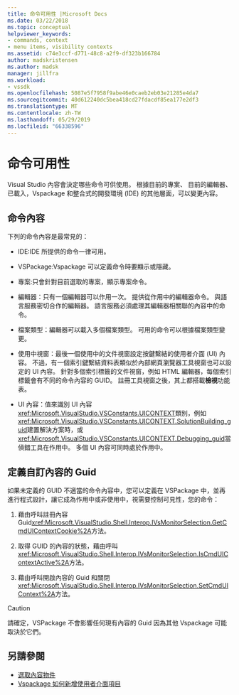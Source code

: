 ```yaml
---
title: 命令可用性 |Microsoft Docs
ms.date: 03/22/2018
ms.topic: conceptual
helpviewer_keywords:
- commands, context
- menu items, visibility contexts
ms.assetid: c74e3ccf-d771-48c8-a2f9-df323b166784
author: madskristensen
ms.author: madsk
manager: jillfra
ms.workload:
- vssdk
ms.openlocfilehash: 5087e5f7958f9abe46e0caeb2eb03e21285e4da7
ms.sourcegitcommit: 40d612240dc5bea418cd27fdacdf85ea177e2df3
ms.translationtype: MT
ms.contentlocale: zh-TW
ms.lasthandoff: 05/29/2019
ms.locfileid: "66338596"
---
```

# <a name="command-availability"></a>命令可用性

Visual Studio 內容會決定哪些命令可供使用。 根據目前的專案、 目前的編輯器、 已載入，Vspackage 和整合式的開發環境 (IDE) 的其他層面，可以變更內容。

## <a name="command-contexts"></a>命令內容

下列的命令內容是最常見的：

- IDE:IDE 所提供的命令一律可用。

- VSPackage:Vspackage 可以定義命令時要顯示或隱藏。

- 專案:只會針對目前選取的專案，顯示專案命令。

- 編輯器：只有一個編輯器可以作用一次。 提供從作用中的編輯器命令。 與語言服務密切合作的編輯器。 語言服務必須處理其編輯器相關聯的內容中的命令。

- 檔案類型：編輯器可以載入多個檔案類型。 可用的命令可以根據檔案類型變更。

- 使用中視窗：最後一個使用中的文件視窗設定按鍵繫結的使用者介面 (UI) 內容。 不過，有一個索引鍵繫結資料表類似於內部網頁瀏覽器工具視窗也可以設定的 UI 內容。 針對多個索引標籤的文件視窗，例如 HTML 編輯器，每個索引標籤會有不同的命令內容的 GUID。 註冊工具視窗之後，其上都搭載**檢視**功能表。

- UI 內容：值來識別 UI 內容<xref:Microsoft.VisualStudio.VSConstants.UICONTEXT>類別，例如<xref:Microsoft.VisualStudio.VSConstants.UICONTEXT.SolutionBuilding_guid>建置解決方案時，或<xref:Microsoft.VisualStudio.VSConstants.UICONTEXT.Debugging_guid>當偵錯工具在作用中。 多個 UI 內容可同時處於作用中。

## <a name="define-custom-context-guids"></a>定義自訂內容的 Guid

如果未定義的 GUID 不適當的命令內容中，您可以定義在 VSPackage 中，並再進行程式設計，讓它成為作用中或非使用中，視需要控制可見性，您的命令：

1. 藉由呼叫註冊內容 Guid<xref:Microsoft.VisualStudio.Shell.Interop.IVsMonitorSelection.GetCmdUIContextCookie%2A>方法。

2. 取得 GUID 的內容的狀態，藉由呼叫<xref:Microsoft.VisualStudio.Shell.Interop.IVsMonitorSelection.IsCmdUIContextActive%2A>方法。

3. 藉由呼叫開啟內容的 Guid 和關閉<xref:Microsoft.VisualStudio.Shell.Interop.IVsMonitorSelection.SetCmdUIContext%2A>方法。

> [!CAUTION]
> 請確定，VSPackage 不會影響任何現有內容的 Guid 因為其他 Vspackage 可能取決於它們。

## <a name="see-also"></a>另請參閱

- [選取內容物件](../../extensibility/internals/selection-context-objects.md)
- [Vspackage 如何新增使用者介面項目](../../extensibility/internals/how-vspackages-add-user-interface-elements.md)